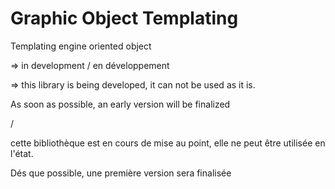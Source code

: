 
# Graphic Object Templating

Templating engine oriented object


=> in development / en développement

=> this library is being developed, it can not be used as it is.
   
   As soon as possible, an early version will be finalized 
   
   /
   
   cette bibliothèque est en cours de mise au point, elle ne peut être utilisée en l'état.
   
   Dés que possible, une première version sera finalisée